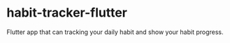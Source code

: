 # habit-tracker-flutter
Flutter app that can tracking your daily habit and show your habit progress.

